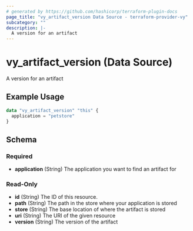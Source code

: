 ```yaml
---
# generated by https://github.com/hashicorp/terraform-plugin-docs
page_title: "vy_artifact_version Data Source - terraform-provider-vy"
subcategory: ""
description: |-
  A version for an artifact
---
```


# vy_artifact_version (Data Source)

A version for an artifact

## Example Usage

```terraform
data "vy_artifact_version" "this" {
  application = "petstore"
}
```

<!-- schema generated by tfplugindocs -->
## Schema

### Required

- **application** (String) The application you want to find an artifact for

### Read-Only

- **id** (String) The ID of this resource.
- **path** (String) The path in the store where your application is stored
- **store** (String) The base location of where the artifact is stored
- **uri** (String) The URI of the given resource
- **version** (String) The version of the artifact


